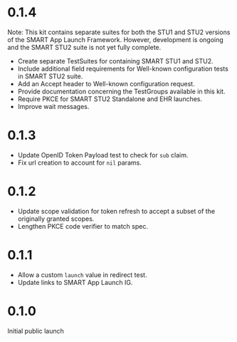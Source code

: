 # 0.1.4

Note: This kit contains separate suites for both the STU1 and STU2 versions of the SMART App Launch Framework. However, development is ongoing and the SMART STU2 suite is not yet fully complete. 

* Create separate TestSuites for containing SMART STU1 and STU2.
* Include additional field requirements for Well-known configuration tests in SMART STU2 suite.
* Add an Accept header to Well-known configuration request.
* Provide documentation concerning the TestGroups available in this kit.
* Require PKCE for SMART STU2 Standalone and EHR launches. 
* Improve wait messages.

# 0.1.3

* Update OpenID Token Payload test to check for `sub` claim.
* Fix url creation to account for `nil` params. 

# 0.1.2

* Update scope validation for token refresh to accept a subset of the originally
  granted scopes.
* Lengthen PKCE code verifier to match spec.

# 0.1.1

* Allow a custom `launch` value in redirect test.
* Update links to SMART App Launch IG.

# 0.1.0

Initial public launch
